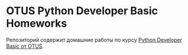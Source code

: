 # OTUS Python Developer Basic Homeworks

Репозиторий содержит домашние работы по курсу [Python Developer Basic от OTUS](https://otus.ru/lessons/python-basic/).
